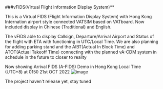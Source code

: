 ###vFIDS(Virtual Flight Information Display System)**
 
This is a Virtual FIDS (Flight Information Display System) with Hong Kong Internation airport style connected VATSIM based on VATboard. Now included display in Chinese (Traditional) and English. 


The vFIDS able to display Callsign, Departure/Arrival Airport and Status of the flight with ETA with functioning in UTC/Local Time. We are also planning for adding parking stand and the AIBT(Actual In Block Time) and ATOT(Actual Takeoff Time)  connecting with the planned vA-CDM system in schedule in the future to closer to reality

Now showing Arrival FIDS (A-FIDS) Demo in Hong Kong Local Time (UTC+8) at 0150 21st OCT 2022
![image](https://user-images.githubusercontent.com/55049491/197020159-425163fd-bef7-48ed-b73d-1ff6acf9074f.png)

The project haven't release yet, stay tuned
